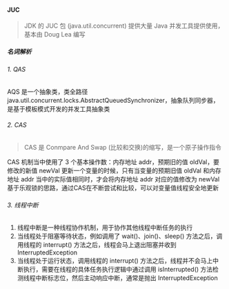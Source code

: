 #### JUC

>JDK 的 JUC 包 (java.util.concurrent) 提供大量 Java 并发工具提供使用，基本由 Doug Lea 编写

##### 名词解析

###### 1. QAS

AQS 是一个抽象类，类全路径
java.util.concurrent.locks.AbstractQueuedSynchronizer，抽象队列同步器，是基于模板模式开发的并发工具抽象类

###### 2. CAS

> CAS 是 Conmpare And Swap (比较和交换)的缩写，是一个原子操作指令

CAS 机制当中使用了 3 个基本操作数：内存地址 addr，预期旧的值 oldVal，要修改的新值 newVal
更新一个变量的时候，只有当变量的预期旧值 oldVal 和内存地址 addr 当中的实际值相同时，才会将内存地址 addr 对应的值修改为 newVal
基于乐观锁的思路，通过CAS在不断尝试和比较，可以对变量值线程安全地更新

###### 3. 线程中断

1. 线程中断是一种线程协作机制，用于协作其他线程中断任务的执行
2. 当线程处于阻塞等待状态，例如调用了 wait()、join()、sleep() 方法之后，调用线程的 interrupt() 方法之后，线程会马上退出阻塞并收到 InterruptedException
3. 当线程处于运行状态，调用线程的 interrupt() 方法之后，线程并不会马上中断执行，需要在线程的具体任务执行逻辑中通过调用 isInterrupted() 方法检测线程中断标志位，然后主动响应中断，通常是抛出 InterruptedException